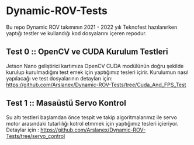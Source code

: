 # Dynamic-ROV-Tests 
Bu repo Dynamic ROV takımının 2021 - 2022 yılı Teknofest hazılanırken yaptığı testler ve kullandığı kod dosyalarını içeren repodur. 

## Test 0 :: OpenCV ve CUDA Kurulum Testleri
Jetson Nano geliştirici kartımıza OpenCV CUDA modülünün doğru şekilde kurulup kurulmadığını test emek için yaptığımız tesleri içirir. Kurulumun nasıl yapılacağı ve 
test dosyalarının detayları için: https://github.com/Arslanex/Dynamic-ROV-Tests/tree/Cuda_And_FPS_Test

## Test 1 :: Masaüstü Servo Kontrol 
Su altı testleri başlamdan önce tespit ve takip algoritmalarımız ile servo motor arasındaki tutarlılığı kotrol etmmek için yaptığımız tesleri içieriyor. Detaylar için : 
https://github.com/Arslanex/Dynamic-ROV-Tests/tree/servo_control
